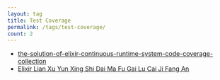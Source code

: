```yaml
---
layout: tag
title: Test Coverage
permalink: /tags/test-coverage/
count: 2
---
```


- [the-solution-of-elixir-continuous-runtime-system-code-coverage-collection](https://yeshan333.github.io/2022/08/31/the-solution-of-elixir-continuous-runtime-system-code-coverage-collection/)
- [Elixir Lian Xu Yun Xing Shi Dai Ma Fu Gai Lu Cai Ji Fang An ](https://yeshan333.github.io/2022/06/29/elixir-run-time-code-line-level-coverage-collection/)
